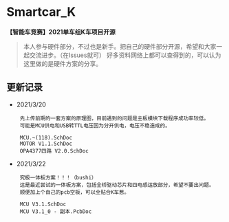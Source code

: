 # Smartcar_K
**【智能车竞赛】2021单车组K车项目开源**

> 本人参与硬件部分，不过也是新手。把自己的硬件部分开源，希望和大家一起交流进步。（在Issues就可）
> 好多资料网络上都可以查得到的，可以认为这里做的是硬件方案的分享。

## 更新记录 ##

 - 2021/3/20

        先上传前期的一套方案的原理图，目前遇到的问题是主板模块下载程序成功率较低。
        可能是MCU供电和USB转TTL电压因为分开供电，电压不稳造成的。

        MCU.~(118).SchDoc
        MOTOR V1.1.SchDoc
        OPA4377四路 V2.0.SchDoc
 - 2021/3/22

        究极一体板方案！！！（bushi）
        这是最近尝试的一体板方案，包括全桥驱动芯片和四电感运放部分，希望不要出问题。
        顺便加上个自己的pcb空板，可以全贴合K车惹。
        
        MCU V3.1.SchDoc
        MCU V3.1_0 - 副本.PcbDoc
